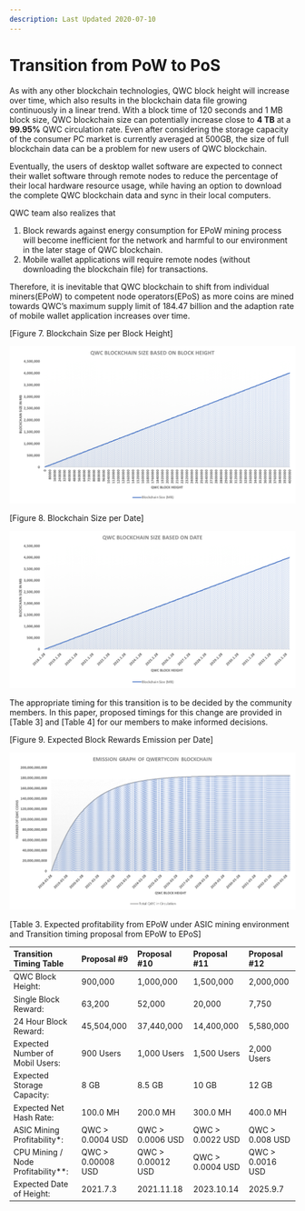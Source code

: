 ```yaml
---
description: Last Updated 2020-07-10
---
```


# Transition from PoW to PoS

As with any other blockchain technologies, QWC block height will increase over time, which also results in the blockchain data file growing continuously in a linear trend. With a block time of 120 seconds and 1 MB block size, QWC blockchain size can potentially increase close to **4 TB** at a **99.95%** QWC circulation rate. Even after considering the storage capacity of the consumer PC market is currently averaged at 500GB, the size of full blockchain data can be a problem for new users of QWC blockchain.

Eventually, the users of desktop wallet software are expected to connect their wallet software through remote nodes to reduce the percentage of their local hardware resource usage, while having an option to download the complete QWC blockchain data and sync in their local computers.

QWC team also realizes that

1. Block rewards against energy consumption for EPoW mining process will become inefficient for the network and harmful to our environment in the later stage of QWC blockchain.
2. Mobile wallet applications will require remote nodes \(without downloading the blockchain file\) for transactions.

Therefore, it is inevitable that QWC blockchain to shift from individual miners\(EPoW\) to competent node operators\(EPoS\) as more coins are mined towards QWC’s maximum supply limit of 184.47 billion and the adaption rate of mobile wallet application increases over time.

\[Figure 7. Blockchain Size per Block Height\]

![](../.gitbook/assets/5.png)

\[Figure 8. Blockchain Size per Date\]

![](../.gitbook/assets/6.png)

The appropriate timing for this transition is to be decided by the community members. In this paper, proposed timings for this change are provided in \[Table 3\] and \[Table 4\] for our members to make informed decisions.

\[Figure 9. Expected Block Rewards Emission per Date\]

![](../.gitbook/assets/2.png)

\[Table 3. Expected profitability from EPoW under ASIC mining environment and Transition timing proposal from EPoW to EPoS\]

| Transition Timing Table | Proposal \#9 | Proposal \#10 | Proposal \#11 | Proposal \#12 |
| :--- | :--- | :--- | :--- | :--- |
| QWC Block Height: | 900,000 | 1,000,000 | 1,500,000 | 2,000,000 |
| Single Block Reward: | 63,200 | 52,000 | 20,000 | 7,750 |
| 24 Hour Block Reward: | 45,504,000  | 37,440,000  | 14,400,000 | 5,580,000 |
| Expected Number of Mobil Users: | 900 Users | 1,000 Users | 1,500 Users | 2,000 Users |
| Expected Storage Capacity: | 8 GB | 8.5 GB | 10 GB |  12 GB |
| Expected Net Hash Rate: | 100.0 MH | 200.0 MH | 300.0 MH | 400.0 MH |
| ASIC Mining Profitability\*: | QWC &gt; 0.0004 USD | QWC &gt; 0.0006 USD | QWC &gt; 0.0022 USD | QWC &gt; 0.008 USD |
| CPU Mining / Node Profitability\*\*: | QWC &gt; 0.00008 USD | QWC &gt; 0.00012 USD | QWC &gt; 0.0004 USD | QWC &gt; 0.0016 USD |
| Expected Date of Height: | 2021.7.3 | 2021.11.18 | 2023.10.14 | 2025.9.7 |

